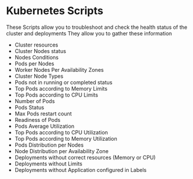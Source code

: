 # Kubernetes Scripts

These Scripts allow you to troubleshoot and check the health status of the cluster and deployments
They allow you to gather these information

  - Cluster resources
  - Cluster Nodes status
  - Nodes Conditions
  - Pods per Nodes
  - Worker Nodes Per Availability Zones
  - Cluster Node Types
  - Pods not in running or completed status
  - Top Pods according to Memory Limits
  - Top Pods according to CPU Limits
  - Number of Pods
  - Pods Status
  - Max Pods restart count
  - Readiness of Pods
  - Pods Average Utilization
  - Top Pods according to CPU Utilization
  - Top Pods according to Memory Utilization
  - Pods Distribution per Nodes
  - Node Distribution per Availability Zone
  - Deployments without correct resources (Memory or CPU)
  - Deployments without Limits
  - Deployments without Application configured in Labels


